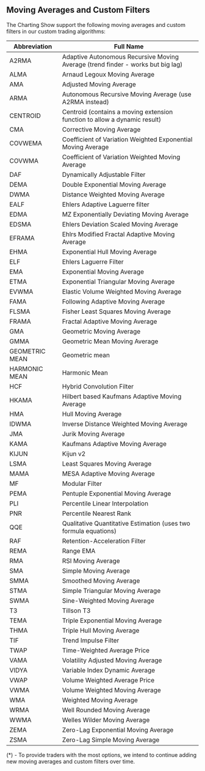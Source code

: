 ## Moving Averages and Custom Filters

The Charting Show support the following moving averages and custom filters in our custom trading algorithms:

| Abbreviation  | Full Name                                                                       |
| ------------- | ------------------------------------------------------------------------------- |
| A2RMA         | Adaptive Autonomous Recursive Moving Average (trend finder - works but big lag) |
| ALMA          | Arnaud Legoux Moving Average                                                    |
| AMA           | Adjusted Moving Average                                                         |
| ARMA          | Autonomous Recursive Moving Average (use A2RMA instead)                         |
| CENTROID      | Centroid (contains a moving extension function to allow a dynamic result)       |
| CMA           | Corrective Moving Average                                                       |
| COVWEMA       | Coefficient of Variation Weighted Exponential Moving Average                    |
| COVWMA        | Coefficient of Variation Weighted Moving Average                                |
| DAF           | Dynamically Adjustable Filter                                                   |
| DEMA          | Double Exponential Moving Average                                               |
| DWMA          | Distance Weighted Moving Average                                                |
| EALF          | Ehlers Adaptive Laguerre filter                                                 |
| EDMA          | MZ Exponentially Deviating Moving Average                                       |
| EDSMA         | Ehlers Deviation Scaled Moving Average                                          |
| EFRAMA        | Ehlrs Modified Fractal Adaptive Moving Average                                  |
| EHMA          | Exponential Hull Moving Average                                                 |
| ELF           | Ehlers Laguerre Filter                                                          |
| EMA           | Exponential Moving Average                                                      |
| ETMA          | Exponential Triangular Moving Average                                           |
| EVWMA         | Elastic Volume Weighted Moving Average                                          |
| FAMA          | Following Adaptive Moving Average                                               |
| FLSMA         | Fisher Least Squares Moving Average                                             |
| FRAMA         | Fractal Adaptive Moving Average                                                 |
| GMA           | Geometric Moving Average                                                        |
| GMMA          | Geometric Mean Moving Average                                                   |
| GEOMETRIC MEAN | Geometric mean |
| HARMONIC MEAN | Harmonic Mean                                                                   |
| HCF           | Hybrid Convolution Filter                                                       |
| HKAMA         | Hilbert based Kaufmans Adaptive Moving Average                                  |
| HMA           | Hull Moving Average                                                             |
| IDWMA         | Inverse Distance Weighted Moving Average                                        |
| JMA           | Jurik Moving Average                                                            |
| KAMA          | Kaufmans Adaptive Moving Average                                                |
| KIJUN         | Kijun v2                                                                        |
| LSMA          | Least Squares Moving Average                                                    |
| MAMA          | MESA Adaptive Moving Average                                                    |
| MF            | Modular Filter                                                                  |
| PEMA          | Pentuple Exponential Moving Average                                             |
| PLI           | Percentile Linear Interpolation                                                 |
| PNR           | Percentile Nearest Rank                                                         |
| QQE           | Qualitative Quantitative Estimation (uses two formula equations)                |
| RAF           | Retention-Acceleration Filter                                                   |
| REMA          | Range EMA                                                                       |
| RMA           | RSI Moving Average                                                              |
| SMA           | Simple Moving Average                                                           |
| SMMA          | Smoothed Moving Average                                                         |
| STMA          | Simple Triangular Moving Average                                                |
| SWMA          | Sine-Weighted Moving Average                                                    |
| T3            | Tillson T3                                                                      |
| TEMA          | Triple Exponential Moving Average                                               |
| THMA          | Triple Hull Moving Average                                                      |
| TIF           | Trend Impulse Filter                                                            |
| TWAP          | Time-Weighted Average Price                                                     |
| VAMA          | Volatility Adjusted Moving Average                                              |
| VIDYA         | Variable Index Dynamic Average                                                  |
| VWAP          | Volume Weighted Average Price                                                   |
| VWMA          | Volume Weighted Moving Average                                                  |
| WMA           | Weighted Moving Average                                                         |
| WRMA          | Well Rounded Moving Average                                                     |
| WWMA          | Welles Wilder Moving Average                                                    |
| ZEMA          | Zero-Lag Exponential Moving Average                                             |
| ZSMA          | Zero-Lag Simple Moving Average                                                  |

(\*) - To provide traders with the most options, we intend to continue adding new moving averages and custom filters over time.
